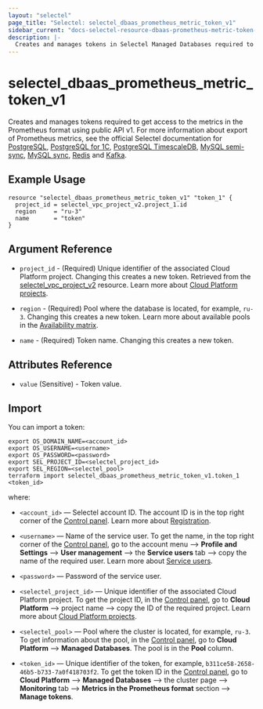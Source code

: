 ```yaml
---
layout: "selectel"
page_title: "Selectel: selectel_dbaas_prometheus_metric_token_v1"
sidebar_current: "docs-selectel-resource-dbaas-prometheus-metric-token-v1"
description: |-
  Creates and manages tokens in Selectel Managed Databases required to get access to the metrics in the Prometheus format using public API v1.
---
```


# selectel\_dbaas\_prometheus_metric_token_v1

Creates and manages tokens required to get access to the metrics in the Prometheus format using public API v1. For more information about export of Prometheus metrics, see the official Selectel documentation for [PostgreSQL](https://docs.selectel.ru/cloud/managed-databases/postgresql/monitoring/#export-metrics-in-prometheus-format), [PostgreSQL for 1C](https://docs.selectel.ru/cloud/managed-databases/postgresql-for-1c/monitoring-1c/#export-metrics-in-prometheus-format), [PostgreSQL TimescaleDB](https://docs.selectel.ru/cloud/managed-databases/timescaledb/monitoring/#export-metrics-in-prometheus-format), [MySQL semi-sync](https://docs.selectel.ru/cloud/managed-databases/mysql-semi-sync/monitoring/#export-metrics-in-prometheus-format), [MySQL sync](https://docs.selectel.ru/cloud/managed-databases/mysql-sync/monitoring/#export-metrics-in-prometheus-format), [Redis](https://docs.selectel.ru/cloud/managed-databases/redis/monitoring/#export-metrics-in-prometheus-format) and [Kafka](https://docs.selectel.ru/cloud/managed-databases/kafka/monitoring/#export-metrics-in-prometheus-format).

## Example Usage

```hcl
resource "selectel_dbaas_prometheus_metric_token_v1" "token_1" {
  project_id = selectel_vpc_project_v2.project_1.id
  region     = "ru-3"
  name       = "token"
}
```

## Argument Reference

* `project_id` - (Required) Unique identifier of the associated Cloud Platform project. Changing this creates a new token. Retrieved from the [selectel_vpc_project_v2](https://registry.terraform.io/providers/selectel/selectel/latest/docs/resources/vpc_project_v2) resource. Learn more about [Cloud Platform projects](https://docs.selectel.ru/cloud/managed-databases/about/projects/).

* `region` - (Required) Pool where the database is located, for example, `ru-3`. Changing this creates a new token. Learn more about available pools in the [Availability matrix](https://docs.selectel.ru/control-panel-actions/availability-matrix/#облачные-базы-данных).

* `name` - (Required) Token name. Changing this creates a new token.

## Attributes Reference

* `value` (Sensitive) - Token value.

## Import

You can import a token:

```shell
export OS_DOMAIN_NAME=<account_id>
export OS_USERNAME=<username>
export OS_PASSWORD=<password>
export SEL_PROJECT_ID=<selectel_project_id>
export SEL_REGION=<selectel_pool>
terraform import selectel_dbaas_prometheus_metric_token_v1.token_1 <token_id>
```

where:

* `<account_id>` — Selectel account ID. The account ID is in the top right corner of the [Control panel](https://my.selectel.ru/). Learn more about [Registration](https://docs.selectel.ru/control-panel-actions/account/registration/).

* `<username>` — Name of the service user. To get the name, in the top right corner of the [Control panel](https://my.selectel.ru/profile/users_management/users?type=service), go to the account menu ⟶ **Profile and Settings** ⟶ **User management** ⟶ the **Service users** tab ⟶ copy the name of the required user. Learn more about [Service users](https://docs.selectel.ru/control-panel-actions/users-and-roles/user-types-and-roles/).

* `<password>` — Password of the service user.

* `<selectel_project_id>` — Unique identifier of the associated Cloud Platform project. To get the project ID, in the [Control panel](https://my.selectel.ru/vpc/), go to **Cloud Platform** ⟶ project name ⟶ copy the ID of the required project. Learn more about [Cloud Platform projects](https://docs.selectel.ru/cloud/managed-databases/about/projects/).

* `<selectel_pool>` — Pool where the cluster is located, for example, `ru-3`. To get information about the pool, in the [Control panel](https://my.selectel.ru/vpc/dbaas/), go to **Cloud Platform** ⟶ **Managed Databases**. The pool is in the **Pool** column.

* `<token_id>` — Unique identifier of the token, for example, `b311ce58-2658-46b5-b733-7a0f418703f2`. To get the token ID in the [Control panel](https://my.selectel.ru/vpc/dbaas/), go to **Cloud Platform** ⟶ **Managed Databases** ⟶ the cluster page ⟶ **Monitoring** tab ⟶ **Metrics in the Prometheus format** section ⟶ **Manage tokens**.
